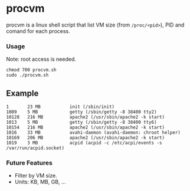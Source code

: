 # procvm
procvm is a linux shell script that list VM size (from `/proc/<pid>`), PID and comand for each process.

### Usage
Note: root access is needed.

	chmod 700 procvm.sh
	sudo ./procvm.sh

## Example
	1       23 MB           init (/sbin/init)
	1009    5 MB            getty (/sbin/getty -8 38400 tty2)
	10128   216 MB          apache2 (/usr/sbin/apache2 -k start)
	1013    5 MB            getty (/sbin/getty -8 38400 tty6)
	10154   216 MB          apache2 (/usr/sbin/apache2 -k start)
	1016    33 MB           avahi-daemon (avahi-daemon: chroot helper)
	10169   206 MB          apache2 (/usr/sbin/apache2 -k start)
	1019    3 MB            acpid (acpid -c /etc/acpi/events -s /var/run/acpid.socket)

### Future Features
* Filter by VM size.
* Units: KB, MB, GB, ...